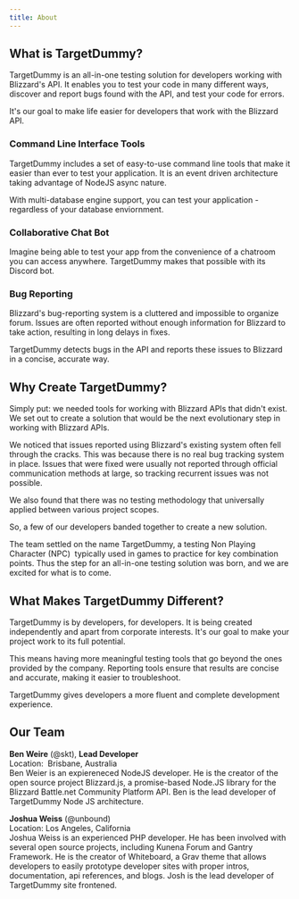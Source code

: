 ```yaml
---
title: About
---
```


## What is TargetDummy?

TargetDummy is an all-in-one testing solution for developers working with Blizzard's API. It enables you to test your code in many different ways, discover and report bugs found with the API, and test your code for errors.

It's our goal to make life easier for developers that work with the Blizzard API. 

### Command Line Interface Tools

TargetDummy includes a set of easy-to-use command line tools that make it easier than ever to test your application. It is an event driven architecture taking advantage of NodeJS async nature.

With multi-database engine support, you can test your application - regardless of your database enviornment.

### Collaborative Chat Bot

Imagine being able to test your app from the convenience of a chatroom you can access anywhere. TargetDummy makes that possible with its Discord bot.

### Bug Reporting

Blizzard's bug-reporting system is a cluttered and impossible to organize forum. Issues are often reported without enough information for Blizzard to take action, resulting in long delays in fixes.

TargetDummy detects bugs in the API and reports these issues to Blizzard in a concise, accurate way.

## Why Create TargetDummy?

Simply put: we needed tools for working with Blizzard APIs that didn't exist. We set out to create a solution that would be the next evolutionary step in working with Blizzard APIs.

We noticed that issues reported using Blizzard's existing system often fell through the cracks. This was because there is no real bug tracking system in place. Issues that were fixed were usually not reported through official communication methods at large, so tracking recurrent issues was not possible.

We also found that there was no testing methodology that universally applied between various project scopes.

So, a few of our developers banded together to create a new solution.

The team settled on the name TargetDummy, a testing Non Playing Character (NPC)  typically used in games to practice for key combination points. Thus the step for an all-in-one testing solution was born, and we are excited for what is to come.

## What Makes TargetDummy Different?

TargetDummy is by developers, for developers. It is being created independently and apart from corporate interests. It's our goal to make your project work to its full potential. 

This means having more meaningful testing tools that go beyond the ones provided by the company. Reporting tools ensure that results are concise and accurate, making it easier to troubleshoot.

TargetDummy gives developers a more fluent and complete development experience.

## Our Team

**Ben Weire** (@skt), **Lead Developer**  
Location:  Brisbane, Australia  
Ben Weier is an expiereneced NodeJS developer. He is the creator of the open source project Blizzard.js, a promise-based Node.JS library for the Blizzard Battle.net Community Platform API. Ben is the lead developer of TargetDummy Node JS architecture.  

**Joshua Weiss** (@unbound)  
Location: Los Angeles, California  
Joshua Weiss is an experienced PHP developer. He has been involved with several open source projects, including Kunena Forum and Gantry Framework. He is the creator of Whiteboard, a Grav theme that allows developers to easily prototype developer sites with proper intros, documentation, api references, and blogs. Josh is the lead developer of TargetDummy site frontened.